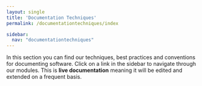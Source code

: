 ```yaml
---
layout: single
title: 'Documentation Techniques'
permalink: /documentationtechniques/index

sidebar:
  nav: "documentationtechniques"
---
```


In this section you can find our techniques, best practices and conventions for documenting software. Click on a link in the sidebar to navigate through our modules. This is **live documentation** meaning it will be edited and extended on a frequent basis.
